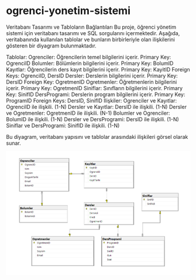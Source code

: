# ogrenci-yonetim-sistemi

Veritabanı Tasarımı ve Tabloların Bağlantıları
Bu proje, öğrenci yönetim sistemi için veritabanı tasarımı ve SQL sorgularını içermektedir. Aşağıda, veritabanında kullanılan tablolar ve bunların birbirleriyle olan ilişkilerini gösteren bir diyagram bulunmaktadır.

Tablolar:
Ogrenciler: Öğrencilerin temel bilgilerini içerir.
Primary Key: OgrenciID
Bolumler: Bölümlerin bilgilerini içerir.
Primary Key: BolumID
Kayıtlar: Öğrencilerin ders kayıt bilgilerini içerir.
Primary Key: KayitID
Foreign Keys: OgrenciID, DersID
Dersler: Derslerin bilgilerini içerir.
Primary Key: DersID
Foreign Key: OgretmenID
Ogretmenler: Öğretmenlerin bilgilerini içerir.
Primary Key: OgretmenID
Siniflar: Sınıfların bilgilerini içerir.
Primary Key: SinifID
DersProgrami: Derslerin program bilgilerini içerir.
Primary Key: ProgramID
Foreign Keys: DersID, SinifID
İlişkiler:
Ogrenciler ve Kayıtlar: OgrenciID ile ilişkili. (1-N)
Dersler ve Kayıtlar: DersID ile ilişkili. (1-N)
Dersler ve Ogretmenler: OgretmenID ile ilişkili. (N-1)
Bolumler ve Ogrenciler: BolumID ile ilişkili. (1-N)
Dersler ve DersProgrami: DersID ile ilişkili. (1-N)
Siniflar ve DersProgrami: SinifID ile ilişkili. (1-N)

Bu diyagram, veritabanı yapısını ve tablolar arasındaki ilişkileri görsel olarak sunar.

![ogrenciYonetimSistemiDiagrami](diagram.png)
